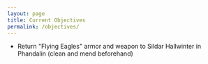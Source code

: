 ```yaml
---
layout: page
title: Current Objectives
permalink: /objectives/
---
```

- Return "Flying Eagles" armor and weapon to Sildar Hallwinter in Phandalin (clean and mend beforehand)
